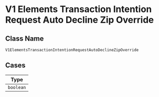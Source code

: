 
# V1 Elements Transaction Intention Request Auto Decline Zip Override

## Class Name

`V1ElementsTransactionIntentionRequestAutoDeclineZipOverride`

## Cases

| Type |
|  --- |
| `boolean` |

